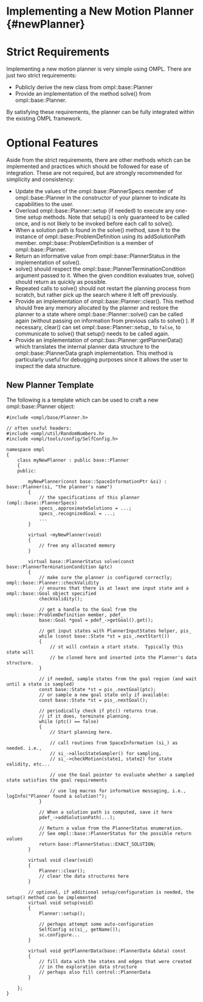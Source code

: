 # Implementing a New Motion Planner {#newPlanner}

# Strict Requirements

Implementing a new motion planner is very simple using OMPL.  There are just two strict requirements:

- Publicly derive the new class from ompl::base::Planner
- Provide an implementation of the method solve() from ompl::base::Planner.

By satisfying these requirements, the planner can be fully integrated within the existing OMPL framework.

# Optional Features

Aside from the strict requirements, there are other methods which can be implemented and practices which should be followed for ease of integration. These are not required, but are strongly recommended for simplicity and consistency:

- Update the values of the ompl::base::PlannerSpecs member of ompl::base::Planner in the constructor of your planner to indicate its capabilities to the user.
- Overload ompl::base::Planner::setup (if needed) to execute any one-time setup methods. Note that setup() is only guaranteed to be called once, and is not likely to be invoked before each call to solve().
- When a solution path is found in the solve() method, save it to the instance of ompl::base::ProblemDefinition using its addSolutionPath member.  ompl::base::ProblemDefinition is a member of ompl::base::Planner.
- Return an informative value from ompl::base::PlannerStatus in the implementation of solve().
- solve() should respect the ompl::base::PlannerTerminationCondition argument passed to it. When the given condition evaluates true, solve() should return as quickly as possible.
- Repeated calls to solve() should not restart the planning process from scratch, but rather pick up the search where it left off previously.
- Provide an implementation of ompl::base::Planner::clear().  This method should free any memory allocated by the planner and restore the planner to a state where ompl::base::Planner::solve() can be called again (without passing on information from previous calls to solve() ). If necessary, clear() can set ompl::base::Planner::setup_ to `false`, to communicate to solve() that setup() needs to be called again.
- Provide an implementation of ompl::bas::Planner::getPlannerData() which translates the internal planner data structure to the ompl::base::PlannerData graph implementation. This method is particularly useful for debugging purposes since it allows the user to inspect the data structure.

## New Planner Template

The following is a template which can be used to craft a new ompl::base::Planner object:

~~~{.cpp}
#include <ompl/base/Planner.h>

// often useful headers:
#include <ompl/util/RandomNumbers.h>
#include <ompl/tools/config/SelfConfig.h>

namespace ompl
{
    class myNewPlanner : public base::Planner
    {
    public:

        myNewPlanner(const base::SpaceInformationPtr &si) : base::Planner(si, "the planner's name")
        {
            // the specifications of this planner (ompl::base::PlannerSpecs)
            specs_.approximateSolutions = ...;
            specs_.recognizedGoal = ...;
            ...
        }

        virtual ~myNewPlanner(void)
        {
            // free any allocated memory
        }

        virtual base::PlannerStatus solve(const base::PlannerTerminationCondition &ptc)
        {
            // make sure the planner is configured correctly; ompl::base::Planner::checkValidity
            // ensures that there is at least one input state and a ompl::base::Goal object specified
            checkValidity();

            // get a handle to the Goal from the ompl::base::ProblemDefinition member, pdef_
            base::Goal *goal = pdef_->getGoal().get();

            // get input states with PlannerInputStates helper, pis_
            while (const base::State *st = pis_.nextStart())
            {
                // st will contain a start state.  Typically this state will
                // be cloned here and inserted into the Planner's data structure.
            }

            // if needed, sample states from the goal region (and wait until a state is sampled)
            const base::State *st = pis_.nextGoal(ptc);
            // or sample a new goal state only if available:
            const base::State *st = pis_.nextGoal();

            // periodically check if ptc() returns true.
            // if it does, terminate planning.
            while (ptc() == false)
            {
                // Start planning here.

                // call routines from SpaceInformation (si_) as needed. i.e.,
                // si_->allocStateSampler() for sampling,
                // si_->checkMotion(state1, state2) for state validity, etc...

                // use the Goal pointer to evaluate whether a sampled state satisfies the goal requirements

                // use log macros for informative messaging, i.e., logInfo("Planner found a solution!");
            }

            // When a solution path is computed, save it here
            pdef_->addSolutionPath(...);

            // Return a value from the PlannerStatus enumeration.
            // See ompl::base::PlannerStatus for the possible return values
            return base::PlannerStatus::EXACT_SOLUTION;
        }

        virtual void clear(void)
        {
            Planner::clear();
            // clear the data structures here
        }

        // optional, if additional setup/configuration is needed, the setup() method can be implemented
        virtual void setup(void)
        {
            Planner::setup();

            // perhaps attempt some auto-configuration
            SelfConfig sc(si_, getName());
            sc.configure...
        }

        virtual void getPlannerData(base::PlannerData &data) const
        {
            // fill data with the states and edges that were created
            // in the exploration data structure
            // perhaps also fill control::PlannerData
        }

    };
}
~~~
